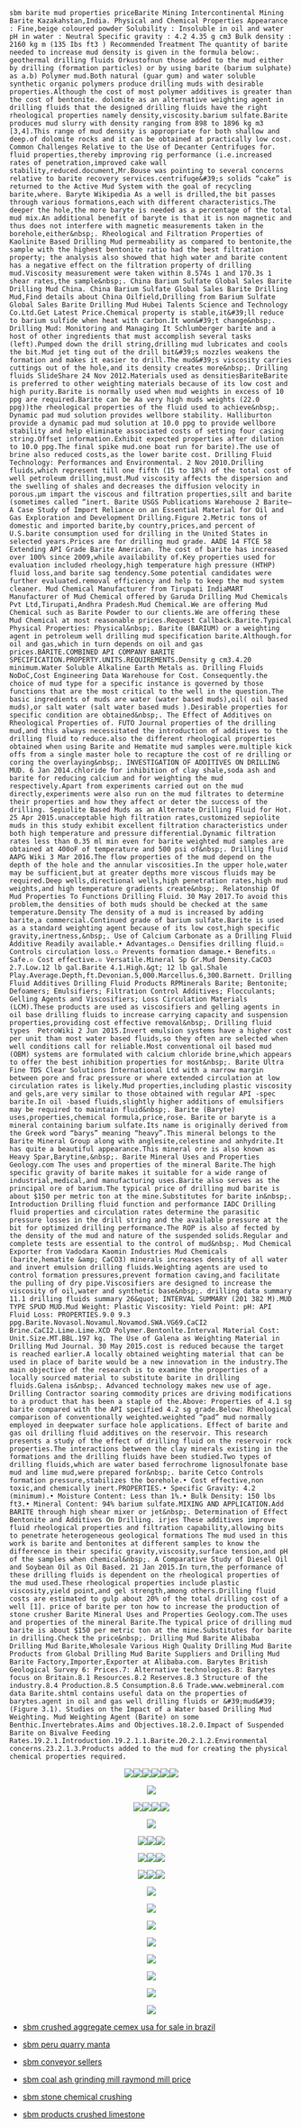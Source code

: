 
```
sbm barite mud properties priceBarite Mining Intercontinental Mining Barite Kazakahstan,India. Physical and Chemical Properties Appearance : Fine,beige coloured powder Solubility : Insoluble in oil and water pH in water : Neutral Specific gravity : 4.2 4.35 g cm3 Bulk density : 2160 kg m (135 Ibs ft3 ) Recommended Treatment The quantity of barite needed to increase mud density is given in the formula below:. geothermal drilling fluids Orkustofnun those added to the mud either by drilling (formation particles) or by using barite (barium sulphate) as a.b) Polymer mud.Both natural (guar gum) and water soluble synthetic organic polymers produce drilling muds with desirable properties.Although the cost of most polymer additives is greater than the cost of bentonite. dolomite as an alternative weighting agent in drilling fluids that the designed drilling fluids have the right rheological properties namely density,viscosity.barium sulfate.Barite produces mud slurry with density ranging from 898 to 1896 kg m3 [3,4].This range of mud density is appropriate for both shallow and deep.of dolomite rocks and it can be obtained at practically low cost. Common Challenges Relative to the Use of Decanter Centrifuges for. fluid properties,thereby improving rig performance (i.e.increased rates of penetration,improved cake wall stability,reduced.document,Mr.Bouse was pointing to several concerns relative to barite recovery services.centrifuge&#39;s solids “cake” is returned to the Active Mud System with the goal of recycling barite,where. Baryte Wikipedia As a well is drilled,the bit passes through various formations,each with different characteristics.The deeper the hole,the more baryte is needed as a percentage of the total mud mix.An additional benefit of baryte is that it is non magnetic and thus does not interfere with magnetic measurements taken in the borehole,either&nbsp;. Rheological and Filtration Properties of Kaolinite Based Drilling Mud permeability as compared to bentonite,the sample with the highest bentonite ratio had the best filtration property; the analysis also showed that high water and barite content has a negative effect on the filtration property of drilling mud.Viscosity measurement were taken within 8.574s 1 and 170.3s 1 shear rates,the sample&nbsp;. China Barium Sulfate Global Sales Barite Drilling Mud China. China Barium Sulfate Global Sales Barite Drilling Mud,Find details about China Oilfield,Drilling from Barium Sulfate Global Sales Barite Drilling Mud Hubei Talents Science and Technology Co.Ltd.Get Latest Price.Chemical property is stable,it&#39;ll reduce to barium sulfide when heat with carbon.It won&#39;t change&nbsp;. Drilling Mud: Monitoring and Managing It Schlumberger barite and a host of other ingredients that must accomplish several tasks (left).Pumped down the drill string,drilling mud lubricates and cools the bit.Mud jet ting out of the drill bit&#39;s nozzles weakens the formation and makes it easier to drill.The mud&#39;s viscosity carries cuttings out of the hole,and its density creates more&nbsp;. Drilling fluids SlideShare 24 Nov 2012.Materials used as densitiesBariteBarite is preferred to other weighting materials because of its low cost and high purity.Barite is normally used when mud weights in excess of 10 ppg are required.Barite can be Aa very high muds weights (22.0 ppg))the rheological properties of the fluid used to achieve&nbsp;. Dynamic pad mud solution provides wellbore stability. Halliburton provide a dynamic pad mud solution at 10.0 ppg to provide wellbore stability and help eliminate associated costs of setting four casing string.Offset information.Exhibit expected properties after dilution to 10.0 ppg.The final spike mud.one boat run for barite).The use of brine also reduced costs,as the lower barite cost. Drilling Fluid Technology: Performances and Environmental. 2 Nov 2010.Drilling fluids,which represent till one fifth (15 to 18%) of the total cost of well petroleum drilling,must.Mud viscosity affects the dispersion and the swelling of shales and decreases the diffusion velocity in porous.μm impart the viscous and filtration properties,silt and barite (sometimes called “inert. Barite USGS Publications Warehouse 2 Barite—A Case Study of Import Reliance on an Essential Material for Oil and Gas Exploration and Development Drilling.Figure 2.Metric tons of domestic and imported barite,by country,prices,and percent of U.S.barite consumption used for drilling in the United States in selected years.Prices are for drilling mud grade. AADE 14 FTCE 58 Extending API Grade Barite American. The cost of barite has increased over 100% since 2009,while availability of.Key properties used for evaluation included rheology,high temperature high pressure (HTHP) fluid loss,and barite sag tendency.Some potential candidates were further evaluated.removal efficiency and help to keep the mud system cleaner. Mud Chemical Manufacturer from Tirupati IndiaMART Manufacturer of Mud Chemical offered by Garuda Drilling Mud Chemicals Pvt Ltd,Tirupati,Andhra Pradesh.Mud Chemical.We are offering Mud Chemical such as Barite Powder to our clients.We are offering these Mud Chemical at most reasonable prices.Request Callback.Barite.Typical Physical Properties: Physical&nbsp;. Barite (BARIUM) or a weighting agent in petroleum well drilling mud specification barite.Although.for oil and gas,which in turn depends on oil and gas prices.BARITE.COMBINED API COMPANY BARITE SPECIFICATION.PROPERTY.UNITS.REQUIREMENTS.Density g cm3.4.20 minimum.Water Soluble Alkaline Earth Metals as. Drilling Fluids NoDoC,Cost Engineering Data Warehouse for Cost. Consequently.the choice of mud type for a specific instance is governed by those functions that are the most critical to the well in the question.The basic ingredients of muds are water (water based muds),oil( oil based muds),or salt water (salt water based muds ).Desirable properties for specific condition are obtained&nbsp;. The Effect of Additives on Rheological Properties of. FUTO Journal properties of the drilling mud,and this always necessitated the introduction of additives to the drilling fluid to reduce.also the different rheological properties obtained when using Barite and Hematite mud samples were.multiple kick offs from a single master hole to recapture the cost of re drilling or coring the overlaying&nbsp;. INVESTIGATION OF ADDITIVES ON DRILLING MUD. 6 Jan 2014.chloride for inhibition of clay shale,soda ash and barite for reducing calcium and for weighting the mud respectively.Apart from experiments carried out on the mud directly,experiments were also run on the mud filtrates to determine their properties and how they affect or deter the success of the drilling. Sepiolite Based Muds as an Alternate Drilling Fluid for Hot. 25 Apr 2015.unacceptable high filtration rates,customized sepiolite muds in this study exhibit excellent filtration characteristics under both high temperature and pressure differential.Dynamic filtration rates less than 0.35 ml min even for barite weighted mud samples are obtained at 400oF of temperature and 500 psi of&nbsp;. Drilling fluid AAPG Wiki 3 Mar 2016.The flow properties of the mud depend on the depth of the hole and the annular viscosities.In the upper hole,water may be sufficient,but at greater depths more viscous fluids may be required.Deep wells,directional wells,high penetration rates,high mud weights,and high temperature gradients create&nbsp;. Relatonship Of Mud Properties To Functions Drilling Fluid. 30 May 2017.To avoid this problem,the densities of both muds should be checked at the same temperature.Density The density of a mud is increased by adding barite,a commercial.Continued grade of barium sulfate.Barite is used as a standard weighting agent because of its low cost,high specific gravity,inertness,&nbsp;. Use of Calcium Carbonate as a Drilling Fluid Additive Readily available.• Advantages.▫ Densifies drilling fluid.▫ Controls circulation loss.▫ Prevents formation damage.• Benefits.▫ Safe.▫ Cost effective.▫ Versatile.Mineral Sp Gr.Mud Density.CaCO3 2.7.Low.12 lb gal.Barite 4.1.High.&gt; 12 lb gal.Shale Play.Average.Depth,ft.Devonian.5,000.Marcellus.6,300.Barnett. Drilling Fluid Additives Drilling Fluid Products RPMinerals Barite; Bentonite; Defoamers; Emulsifiers; Filtration Control Additives; Flocculants; Gelling Agents and Viscosifiers; Loss Circulation Materials (LCM).These products are used as viscosifiers and gelling agents in oil base drilling fluids to increase carrying capacity and suspension properties,providing cost effective removal&nbsp;. Drilling fluid types  PetroWiki 2 Jun 2015.Invert emulsion systems have a higher cost per unit than most water based fluids,so they often are selected when well conditions call for reliable.Most conventional oil based mud (OBM) systems are formulated with calcium chloride brine,which appears to offer the best inhibition properties for most&nbsp;. Barite Ultra Fine TDS Clear Solutions International Ltd with a narrow margin between pore and frac pressure or where extended circulation at low circulation rates is likely.Mud properties,including plastic viscosity and gels,are very similar to those obtained with regular API ‐spec barite.In oil ‐based fluids,slightly higher additions of emulsifiers may be required to maintain fluid&nbsp;. Barite (Baryte) uses,properties,chemical formula,price,rose. Barite or baryte is a mineral containing barium sulfate.Its name is originally derived from the Greek word “barys” meaning “heavy”.This mineral belongs to the Barite Mineral Group along with anglesite,celestine and anhydrite.It has quite a beautiful appearance.This mineral ore is also known as Heavy Spar,Barytine,&nbsp;. Barite Mineral Uses and Properties Geology.com The uses and properties of the mineral Barite.The high specific gravity of barite makes it suitable for a wide range of industrial,medical,and manufacturing uses.Barite also serves as the principal ore of barium.The typical price of drilling mud barite is about $150 per metric ton at the mine.Substitutes for barite in&nbsp;. Introduction Drilling fluid function and performance IADC Drilling fluid properties and circulation rates determine the parasitic pressure losses in the drill string and the available pressure at the bit for optimized drilling performance.The ROP is also af fected by the density of the mud and nature of the suspended solids.Regular and complete tests are essential to the control of mud&nbsp;. Mud Chemical Exporter from Vadodara Kaomin Industries Mud Chemicals (barite,hematite &amp; CaCO3) minerals increases density of all water and invert emulsion drilling fluids.Weighting agents are used to control formation pressures,prevent formation caving,and facilitate the pulling of dry pipe.Viscosifiers are designed to increase the viscosity of oil,water and synthetic base&nbsp;. drilling data summary 11.1 drilling fluids summary 26&quot; INTERVAL SUMMARY (201 382 M).MUD TYPE SPUD MUD.Mud Weight: Plastic Viscosity: Yield Point: pH: API Fluid Loss: PROPERTIES.9.0 9.3 ppg.Barite.Novasol.Novamul.Novamod.SWA.VG69.CaCI2 Brine.CaCI2.Lime.Lime.XCD Polymer.Bentonlte.Interval Material Cost: Unit.Size.MT.BBL.197 kg. The Use of Galena as Weighting Material in Drilling Mud Journal. 30 May 2015.cost is reduced because the target is reached earlier.A locally obtained weighting material that can be used in place of barite would be a new innovation in the industry.The main objective of the research is to examine the properties of a locally sourced material to substitute barite in drilling fluids.Galena is&nbsp;. Advanced technology makes new use of age. Drilling Contractor soaring commodity prices are driving modifications to a product that has been a staple of the.Above: Properties of 4.1 sg barite compared with the API specified 4.2 sg grade.Below: Rheological comparison of conventionally weighted.weighted “pad” mud normally employed in deepwater surface hole applications. Effect of barite and gas oil drilling fluid additives on the reservoir. This research presents a study of the effect of drilling fluid on the reservoir rock properties.The interactions between the clay minerals existing in the formations and the drilling fluids have been studied.Two types of drilling fluids,which are water based ferrochrome lignosulfonate base mud and lime mud,were prepared for&nbsp;. barite Cetco Controls formation pressure,stabilizes the borehole.• Cost effective,non toxic,and chemically inert.PROPERTIES.• Specific Gravity: 4.2 (minimum).• Moisture Content: Less than 1%.• Bulk Density: 150 lbs ft3.• Mineral Content: 94% barium sulfate.MIXING AND APPLICATION.Add BARITE through high shear mixer or jet&nbsp;. Determination of Effect Bentonite and Additives On Drilling. irjes These additives improve fluid rheological properties and filtration capability,allowing bits to penetrate heterogeneous geological formations The mud used in this work is barite and bentonites at different samples to know the difference in their specific gravity,viscosity,surface tension,and pH of the samples when chemical&nbsp;. A Comparative Study of Diesel Oil and Soybean Oil as Oil Based. 21 Jan 2015.In turn,the performance of these drilling fluids is dependent on the rheological properties of the mud used.These rheological properties include plastic viscosity,yield point,and gel strength,among others.Drilling fluid costs are estimated to gulp about 20% of the total drilling cost of a well [1]. price of barite per ton how to increase the production of stone crusher Barite Mineral Uses and Properties Geology.com.The uses and properties of the mineral Barite.The typical price of drilling mud barite is about $150 per metric ton at the mine.Substitutes for barite in drilling.Check the price&nbsp;. Drilling Mud Barite Alibaba Drilling Mud Barite,Wholesale Various High Quality Drilling Mud Barite Products from Global Drilling Mud Barite Suppliers and Drilling Mud Barite Factory,Importer,Exporter at Alibaba.com. Barytes British Geological Survey 6: Prices.7: Alternative technologies.8: Barytes focus on Britain.8.1 Resources.8.2 Reserves.8.3 Structure of the industry.8.4 Production.8.5 Consumption.8.6 Trade.www.webmineral.com data Barite.shtml contains useful data on the properties of barytes.agent in oil and gas well drilling fluids or &#39;mud&#39; (Figure 3.1). Studies on the Impact of a Water based Drilling Mud Weighting. Mud Weighting Agent (Barite) on some Benthic.Invertebrates.Aims and Objectives.18.2.0.Impact of Suspended Barite on Bivalve Feeding Rates.19.2.1.Introduction.19.2.1.1.Barite.20.2.1.2.Environmental concerns.23.2.1.3.Products added to the mud for creating the physical chemical properties required. 
```

<div align="center">
  
<a rel="nofollow" href="https://m.shibang-china.com?f=github&k=sbm+barite+mud+properties+price"><img src="https://static.shibang-china.com/en/l.png"></a><img src="https://static.shibang-china.com/en/hw.png"><a rel="nofollow" href="https://m.shibang-china.com/product/?f=github&k=sbm+barite+mud+properties+price"><img src="https://static.shibang-china.com/en/p.png"></a><a rel="nofollow" href="https://m.shibang-china.com/cases/?f=github&k=sbm+barite+mud+properties+price"><img src="https://static.shibang-china.com/en/c.png"></a><a rel="nofollow" href="https://m.shibang-china.com/news/?f=github&k=sbm+barite+mud+properties+price"><img src="https://static.shibang-china.com/en/n.png"></a><a rel="nofollow" href="https://m.shibang-china.com?f=github&k=sbm+barite+mud+properties+price"><img src="https://static.shibang-china.com/en/m.png"></a>

<a rel="nofollow" href="https://m.shibang-china.com/product/?f=github&k=sbm+barite+mud+properties+price"><img src="https://static.shibang-china.com/en/b.jpg"></a>
  
<a rel="nofollow" href="https://m.shibang-china.com/solution-aggregate.html?f=github&k=sbm+barite+mud+properties+price"><img src="https://static.shibang-china.com/en/a.jpg"></a><a rel="nofollow" href="https://m.shibang-china.com/solution-mine.html?f=github&k=sbm+barite+mud+properties+price"><img src="https://static.shibang-china.com/en/m.jpg"></a><a rel="nofollow" href="https://m.shibang-china.com/solution-mill.html?f=github&k=sbm+barite+mud+properties+price"><img src="https://static.shibang-china.com/en/g.jpg"></a><a rel="nofollow" href="https://m.shibang-china.com/solution-epc.html?f=github&k=sbm+barite+mud+properties+price"><img src="https://static.shibang-china.com/en/e.jpg"></a>

<a rel="nofollow" href="https://m.shibang-china.com/product/?f=github&k=sbm+barite+mud+properties+price"><img src="https://static.shibang-china.com/en/a-p.png"></a>

<a rel="nofollow" href="https://m.shibang-china.com/product/crusher/c6x.html?f=github&k=sbm+barite+mud+properties+price"><img src="https://static.shibang-china.com/en/j.jpg"></a><a rel="nofollow" href="https://m.shibang-china.com/product/crusher/ci5x.html?f=github&k=sbm+barite+mud+properties+price"><img src="https://static.shibang-china.com/en/i.jpg"></a><a rel="nofollow" href="https://m.shibang-china.com/product/crusher/hst.html?f=github&k=sbm+barite+mud+properties+price"><img src="https://static.shibang-china.com/en/c.jpg"></a>

<a rel="nofollow" href="https://m.shibang-china.com/product/mill/mtw.html?f=github&k=sbm+barite+mud+properties+price"><img src="https://static.shibang-china.com/en/mtw.jpg"></a><a rel="nofollow" href="https://m.shibang-china.com/product/mill/scm.html?f=github&k=sbm+barite+mud+properties+price"><img src="https://static.shibang-china.com/en/scm.jpg"></a><a rel="nofollow" href="https://m.shibang-china.com/product/mill/lm.html?f=github&k=sbm+barite+mud+properties+price"><img src="https://static.shibang-china.com/en/lm.jpg"></a>

<a rel="nofollow" href="https://m.shibang-china.com/product/sand/vsi6x.html?f=github&k=sbm+barite+mud+properties+price"><img src="https://static.shibang-china.com/en/6x.jpg"></a><a rel="nofollow" href="https://m.shibang-china.com/product/sand/vu.html?f=github&k=sbm+barite+mud+properties+price"><img src="https://static.shibang-china.com/en/vu.jpg"></a><a rel="nofollow" href="https://m.shibang-china.com/product/mobile/klun.html?f=github&k=sbm+barite+mud+properties+price"><img src="https://static.shibang-china.com/en/k.jpg"></a>

<a rel="nofollow" href="https://m.shibang-china.com/cases/?f=github&k=sbm+barite+mud+properties+price"><img src="https://static.shibang-china.com/en/case.png"></a>

<a rel="nofollow" href="https://m.shibang-china.com/cases/aggregate/202.html?f=github&k=sbm+barite+mud+properties+price"><img src="https://static.shibang-china.com/en/c-1.jpg"></a>

<a rel="nofollow" href="https://m.shibang-china.com/cases/aggregate/203.html?f=github&k=sbm+barite+mud+properties+price"><img src="https://static.shibang-china.com/en/c-2.jpg"></a>

<a rel="nofollow" href="https://m.shibang-china.com/cases/mill/123.html?f=github&k=sbm+barite+mud+properties+price"><img src="https://static.shibang-china.com/en/c-3.jpg"></a>

<a rel="nofollow" href="https://m.shibang-china.com/contact_us.html?f=github&k=sbm+barite+mud+properties+price"><img src="https://static.shibang-china.com/en/contact.png"></a>

<a rel="nofollow" href="https://swt.shibang-china.com/?f=github&k=sbm+barite+mud+properties+price"><img src="https://static.shibang-china.com/en/chat.png"></a>

<a rel="nofollow" href="https://whatsapp.shibangsoft.com/WhatsApp.php?f=github&k=sbm+barite+mud+properties+price"><img src="https://static.shibang-china.com/en/whatsapp.png"></a>

<a rel="nofollow" href="https://m.shibang-china.com/?f=github&k=sbm+barite+mud+properties+price"><img src="https://static.shibang-china.com/en/website.png"></a>

</div>


* [sbm crushed aggregate cemex usa for sale in brazil](sbm%20crushed%20aggregate%20cemex%20usa%20for%20sale%20in%20brazil.md)

* [sbm peru quarry manta](sbm%20peru%20quarry%20manta.md)

* [sbm conveyor sellers](sbm%20conveyor%20sellers.md)

* [sbm coal ash grinding mill raymond mill price](sbm%20coal%20ash%20grinding%20mill%20raymond%20mill%20price.md)

* [sbm stone chemical crushing](sbm%20stone%20chemical%20crushing.md)

* [sbm products crushed limestone](sbm%20products%20crushed%20limestone.md)